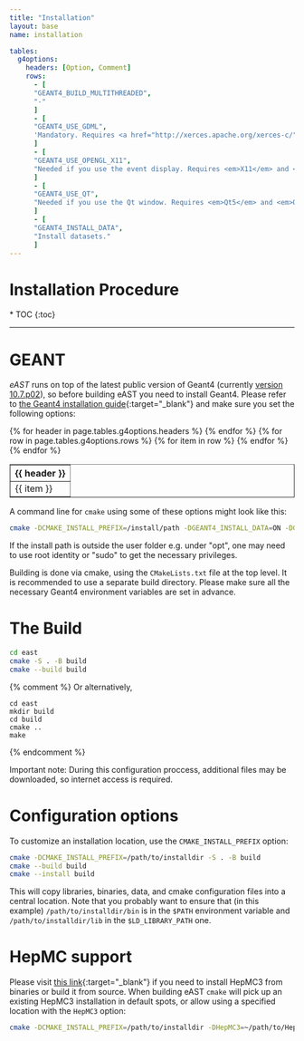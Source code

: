 ```yaml
---
title: "Installation"
layout: base
name: installation

tables:
  g4options:
    headers: [Option, Comment]
    rows:
      - [
      "GEANT4_BUILD_MULTITHREADED",
      "-"
      ]
      - [
      "GEANT4_USE_GDML",
      'Mandatory. Requires <a href="http://xerces.apache.org/xerces-c/" target="_blank"><em>Xerces-C++</em></a> parser.'
      ]
      - [
      "GEANT4_USE_OPENGL_X11",
      "Needed if you use the event display. Requires <em>X11</em> and <em>OpenGL</em> libraries."
      ]
      - [
      "GEANT4_USE_QT",
      "Needed if you use the Qt window. Requires <em>Qt5</em> and <em>OpenGL</em> libraries."
      ]
      - [
      "GEANT4_INSTALL_DATA",
      "Install datasets."
      ]      
---        
```

<h1>Installation Procedure</h1>
* TOC
{:toc}

---

# GEANT

*eAST* runs on top of the latest public version of Geant4 (currently [version 10.7.p02](https://geant4.web.cern.ch/support/download)),
so before building eAST you need to install Geant4.
Please refer to [the Geant4 installation guide](https://geant4-userdoc.web.cern.ch/UsersGuides/InstallationGuide/html/index.html){:target="_blank"} and make sure you set the following options:

<table border="1" width="60%">
<tr>
{% for header in page.tables.g4options.headers %}
<th>{{ header }}</th>
{% endfor %}
</tr>
{% for row in page.tables.g4options.rows %}
<tr>
{% for item in row %}
<td>
{{ item }}
</td>
{% endfor %}
</tr>
{% endfor %}
</table>

<p/>

A command line for ```cmake``` using some of these options might look like this:
```bash
cmake -DCMAKE_INSTALL_PREFIX=/install/path -DGEANT4_INSTALL_DATA=ON -DGEANT4_USE_GDML=ON /path/to/geant/directory
```
If the install path is outside the user folder e.g. under "opt", one may need to use root identity or "sudo" to get the necessary privileges.

Building is done via cmake, using the `CMakeLists.txt` file at the top level. It is recommended to use a separate build directory. Please make sure all the necessary Geant4 environment variables are set in advance.

# The Build

```bash
cd east
cmake -S . -B build
cmake --build build
```

{% comment %}
Or alternatively,

```
cd east
mkdir build
cd build
cmake ..
make
```

{% endcomment %}

Important note: During this configuration proccess, additional files may be downloaded, so internet access is required.

# Configuration options

To customize an installation location, use the `CMAKE_INSTALL_PREFIX` option:

```bash
cmake -DCMAKE_INSTALL_PREFIX=/path/to/installdir -S . -B build
cmake --build build
cmake --install build
```

This will copy libraries, binaries, data, and cmake configuration files into a central location. Note that you probably want to ensure that (in this example) `/path/to/installdir/bin` is in the `$PATH` environment variable and `/path/to/installdir/lib` in the `$LD_LIBRARY_PATH` one.

# HepMC support
Please visit
[this link](https://gitlab.cern.ch/hepmc/HepMC3/-/tree/master/){:target="_blank"}
 if you need to install HepMC3 from binaries or build it from source. When building
eAST ```cmake``` will pick up an existing HepMC3 installation in default spots,
or allow using a specified location with the `HepMC3` option:

```bash
cmake -DCMAKE_INSTALL_PREFIX=/path/to/installdir -DHepMC3=~/path/to/HepMC3dir/  -S . -B build
```
